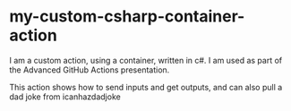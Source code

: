 # my-custom-csharp-container-action
I am a custom action, using a container, written in c#. I am used as part of the Advanced GitHub Actions presentation.

This action shows how to send inputs and get outputs, and can also pull a dad joke from icanhazdadjoke
